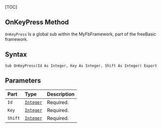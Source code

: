 [TOC]
## OnKeyPress Method

`OnKeyPress` Is a global sub within the MyFbFramework, part of the freeBasic framework.
## Syntax

```freeBasic
Sub OnKeyPress(Id As Integer, Key As Integer, Shift As Integer) Export
```

## Parameters

|Part|Type|Description|
| :------------ | :------------ | :------------ |
|`Id`|[`Integer`]("https://www.freebasic.net/wiki/KeyPgInteger")|Required.|
|`Key`|[`Integer`]("https://www.freebasic.net/wiki/KeyPgInteger")|Required.|
|`Shift`|[`Integer`]("https://www.freebasic.net/wiki/KeyPgInteger")|Required.|
